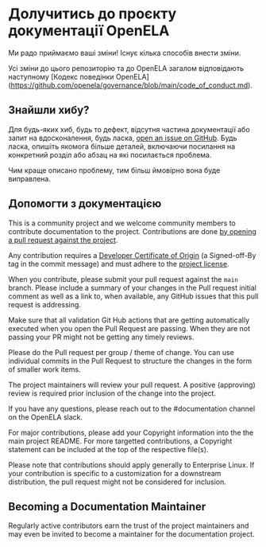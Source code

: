 # Долучитись до проєкту документації OpenELA

Ми радо приймаємо ваші зміни! Існує кілька способів внести зміни.

Усі зміни до цього репозиторію та до OpenELA загалом відповідають наступному [Кодекс поведінки OpenELA] (https://github.com/openela/governance/blob/main/code_of_conduct.md).

## Знайшли хибу?

Для будь-яких хиб, будь то дефект, відсутня частина документації або запит на вдосконалення, будь ласка, [open an issue on GitHub](https://github.com/openela/openela-documentation/issues).
Будь ласка, опишіть якомога більше деталей, включаючи посилання на
конкретний розділ або абзац на які посилається проблема.

Чим краще описано проблему, тим більш ймовірно вона буде виправлена.

## Допомогти з документацією

This is a community project and we welcome community members to contribute
documentation to the project. Contributions are done [by opening a pull request against the project](https://docs.github.com/en/pull-requests/collaborating-with-pull-requests/proposing-changes-to-your-work-with-pull-requests/creating-a-pull-request).

Any contribution requires a [Developer Certificate of Origin](https://developercertificate.org/) (a Signed-off-By tag in the commit message) and must adhere to the [project license](./LICENSE).

When you contribute, please submit your pull request against the `main` branch. Please include a summary of your changes in the Pull request initial comment as well as a link to, when available, any GitHub issues that this pull request is addressing.

Make sure that all validation Git Hub actions that are getting automatically executed when you open the Pull Request are passing. When they are not passing your PR might not be getting any timely reviews.

Please do the Pull request per group / theme of change. You can use individual commits in the Pull Request to structure the changes in the form of smaller work items.

The project maintainers will review your pull request. A positive (approving) review is required prior inclusion of the change into the project.

If you have any questions, please reach out to the #documentation channel on the OpenELA slack.

For major contributions, please add your Copyright information into the the main project README. For more targetted contributions, a Copyright statement can be included at the top of the respective file(s).

Please note that contributions should apply generally to Enterprise Linux. If your contribution is specific to a customization for a downstream distribution, the pull request might not be considered for inclusion.

## Becoming a Documentation Maintainer

Regularly active contributors earn the trust of the project maintainers and may even be invited to become a maintainer for the documentation project.

